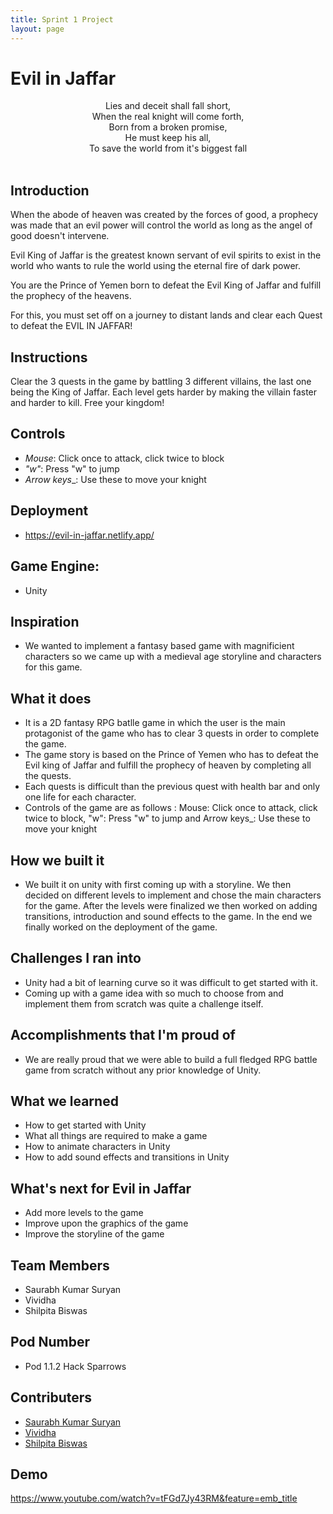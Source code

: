 ```yaml
---
title: Sprint 1 Project
layout: page
---
```

# Evil in Jaffar

<p align="center">
Lies and deceit shall fall short,<br/>  
When the real knight will come forth,<br/>  
Born from a broken promise,<br/>  
He must keep his all,<br/>  
To save the world from it's biggest fall<br/>
<br/> 
 
</p>


## Introduction

When the abode of heaven was created by the forces of good, a prophecy was made that an evil power will control the world as long as the angel of good doesn't intervene. 

Evil King of Jaffar is the greatest known servant of evil spirits to exist in the world who wants to rule the world using the eternal fire of dark power.

You are the Prince of Yemen born to defeat the Evil King of Jaffar and fulfill the prophecy of the heavens.

For this, you must set off on a journey to distant lands and clear each Quest to defeat the EVIL IN JAFFAR!

## Instructions
Clear the 3 quests in the game by battling 3 different villains, the last one being the King of Jaffar. Each level gets harder by making the villain faster and harder to kill. Free your kingdom! 

## Controls
 - _Mouse_: Click once to attack, click twice to block
 - _"w"_: Press "w" to jump
 - _Arrow keys__: Use these to move your knight

## Deployment
 - https://evil-in-jaffar.netlify.app/

## Game Engine:
 - Unity 
 
 ## Inspiration
- We wanted to implement a fantasy based game with magnificient characters so we came up with a medieval age storyline and characters for this game.

## What it does
- It is a 2D fantasy RPG batlle game in which the user is the main protagonist of the game who has to clear 3 quests in order to complete the game.
- The game story is based on the Prince of Yemen who has to defeat the Evil king of Jaffar and fulfill the prophecy of heaven by completing all the quests.
- Each quests is difficult than the previous quest with health bar and only one life for each character.
- Controls of the game are as follows : Mouse: Click once to attack, click twice to block, "w": Press "w" to jump and Arrow keys_: Use these to move your knight

## How we built it
- We built it on unity with first coming up with a storyline. We then decided on different levels to implement and chose the main characters for the game. After the levels were finalized we then worked on adding transitions, introduction and sound effects to the game. In the end we finally worked on the deployment of the game.

## Challenges I ran into
- Unity had a bit of learning curve so it was difficult to get started with it.
- Coming up with a game idea with so much to choose from and implement them from scratch was quite a challenge itself. 

## Accomplishments that I'm proud of
- We are really proud that we were able to build a full fledged RPG battle game from scratch without any prior knowledge of Unity.


## What we learned
- How to get started with Unity
- What all things are required to make a game
- How to animate characters in Unity
- How to add sound effects and transitions in Unity

## What's next for Evil in Jaffar
- Add more levels to the game
- Improve upon the graphics of the game 
- Improve the storyline of the game

## Team Members
- Saurabh Kumar Suryan
- Vividha
- Shilpita Biswas

## Pod Number
- Pod 1.1.2 Hack Sparrows 

 
## Contributers
 - [Saurabh Kumar Suryan](https://github.com/sksuryan)
 - [Vividha](https://github.com/V2dha)
 - [Shilpita Biswas](https://github.com/sh-biswas)
 
## Demo
https://www.youtube.com/watch?v=tFGd7Jy43RM&feature=emb_title
